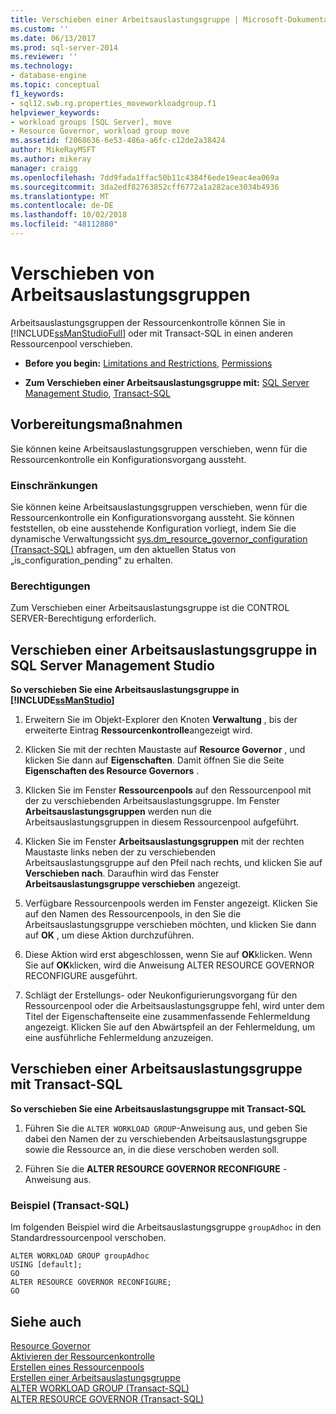 ```yaml
---
title: Verschieben einer Arbeitsauslastungsgruppe | Microsoft-Dokumentation
ms.custom: ''
ms.date: 06/13/2017
ms.prod: sql-server-2014
ms.reviewer: ''
ms.technology:
- database-engine
ms.topic: conceptual
f1_keywords:
- sql12.swb.rg.properties_moveworkloadgroup.f1
helpviewer_keywords:
- workload groups [SQL Server], move
- Resource Governor, workload group move
ms.assetid: f2068636-6e53-486a-a6fc-c12de2a38424
author: MikeRayMSFT
ms.author: mikeray
manager: craigg
ms.openlocfilehash: 7dd9fada1ffac50b11c4384f6ede19eac4ea069a
ms.sourcegitcommit: 3da2edf82763852cff6772a1a282ace3034b4936
ms.translationtype: MT
ms.contentlocale: de-DE
ms.lasthandoff: 10/02/2018
ms.locfileid: "48112880"
---
```

# <a name="move-a-workload-group"></a>Verschieben von Arbeitsauslastungsgruppen
  Arbeitsauslastungsgruppen der Ressourcenkontrolle können Sie in [!INCLUDE[ssManStudioFull](../../includes/ssmanstudiofull-md.md)] oder mit Transact-SQL in einen anderen Ressourcenpool verschieben.  
  
-   **Before you begin:**  [Limitations and Restrictions](#LimitationsRestrictions), [Permissions](#Permissions)  
  
-   **Zum Verschieben einer Arbeitsauslastungsgruppe mit:**  [SQL Server Management Studio](#MoveWGSSMS), [Transact-SQL](#MoveWGTSQL)  
  
##  <a name="BeforeYouBegin"></a> Vorbereitungsmaßnahmen  
 Sie können keine Arbeitsauslastungsgruppen verschieben, wenn für die Ressourcenkontrolle ein Konfigurationsvorgang aussteht.  
  
###  <a name="LimitationsRestrictions"></a> Einschränkungen  
 Sie können keine Arbeitsauslastungsgruppen verschieben, wenn für die Ressourcenkontrolle ein Konfigurationsvorgang aussteht. Sie können feststellen, ob eine ausstehende Konfiguration vorliegt, indem Sie die dynamische Verwaltungssicht [sys.dm_resource_governor_configuration &#40;Transact-SQL&#41;](/sql/relational-databases/system-dynamic-management-views/sys-dm-resource-governor-configuration-transact-sql) abfragen, um den aktuellen Status von „is_configuration_pending“ zu erhalten.  
  
###  <a name="Permissions"></a> Berechtigungen  
 Zum Verschieben einer Arbeitsauslastungsgruppe ist die CONTROL SERVER-Berechtigung erforderlich.  
  
##  <a name="MoveWGSSMS"></a> Verschieben einer Arbeitsauslastungsgruppe in SQL Server Management Studio  
 **So verschieben Sie eine Arbeitsauslastungsgruppe in [!INCLUDE[ssManStudio](../../includes/ssmanstudio-md.md)]**  
  
1.  Erweitern Sie im Objekt-Explorer den Knoten **Verwaltung** , bis der erweiterte Eintrag **Ressourcenkontrolle**angezeigt wird.  
  
2.  Klicken Sie mit der rechten Maustaste auf **Resource Governor** , und klicken Sie dann auf **Eigenschaften**. Damit öffnen Sie die Seite **Eigenschaften des Resource Governors** .  
  
3.  Klicken Sie im Fenster **Ressourcenpools** auf den Ressourcenpool mit der zu verschiebenden Arbeitsauslastungsgruppe. Im Fenster **Arbeitsauslastungsgruppen** werden nun die Arbeitsauslastungsgruppen in diesem Ressourcenpool aufgeführt.  
  
4.  Klicken Sie im Fenster **Arbeitsauslastungsgruppen** mit der rechten Maustaste links neben der zu verschiebenden Arbeitsauslastungsgruppe auf den Pfeil nach rechts, und klicken Sie auf **Verschieben nach**. Daraufhin wird das Fenster **Arbeitsauslastungsgruppe verschieben** angezeigt.  
  
5.  Verfügbare Ressourcenpools werden im Fenster angezeigt. Klicken Sie auf den Namen des Ressourcenpools, in den Sie die Arbeitsauslastungsgruppe verschieben möchten, und klicken Sie dann auf **OK** , um diese Aktion durchzuführen.  
  
6.  Diese Aktion wird erst abgeschlossen, wenn Sie auf **OK**klicken. Wenn Sie auf **OK**klicken, wird die Anweisung ALTER RESOURCE GOVERNOR RECONFIGURE ausgeführt.  
  
7.  Schlägt der Erstellungs- oder Neukonfigurierungsvorgang für den Ressourcenpool oder die Arbeitsauslastungsgruppe fehl, wird unter dem Titel der Eigenschaftenseite eine zusammenfassende Fehlermeldung angezeigt. Klicken Sie auf den Abwärtspfeil an der Fehlermeldung, um eine ausführliche Fehlermeldung anzuzeigen.  
  
##  <a name="MoveWGTSQL"></a> Verschieben einer Arbeitsauslastungsgruppe mit Transact-SQL  
 **So verschieben Sie eine Arbeitsauslastungsgruppe mit Transact-SQL**  
  
1.  Führen Sie die `ALTER WORKLOAD GROUP`-Anweisung aus, und geben Sie dabei den Namen der zu verschiebenden Arbeitsauslastungsgruppe sowie die Ressource an, in die diese verschoben werden soll.  
  
2.  Führen Sie die **ALTER RESOURCE GOVERNOR RECONFIGURE** -Anweisung aus.  
  
### <a name="example-transact-sql"></a>Beispiel (Transact-SQL)  
 Im folgenden Beispiel wird die Arbeitsauslastungsgruppe `groupAdhoc` in den Standardressourcenpool verschoben.  
  
```  
ALTER WORKLOAD GROUP groupAdhoc  
USING [default];  
GO  
ALTER RESOURCE GOVERNOR RECONFIGURE;  
GO  
```  
  
## <a name="see-also"></a>Siehe auch  
 [Resource Governor](resource-governor.md)   
 [Aktivieren der Ressourcenkontrolle](enable-resource-governor.md)   
 [Erstellen eines Ressourcenpools](create-a-resource-pool.md)   
 [Erstellen einer Arbeitsauslastungsgruppe](create-a-workload-group.md)   
 [ALTER WORKLOAD GROUP &#40;Transact-SQL&#41;](/sql/t-sql/statements/alter-workload-group-transact-sql)   
 [ALTER RESOURCE GOVERNOR &#40;Transact-SQL&#41;](/sql/t-sql/statements/alter-resource-governor-transact-sql)  
  
  
